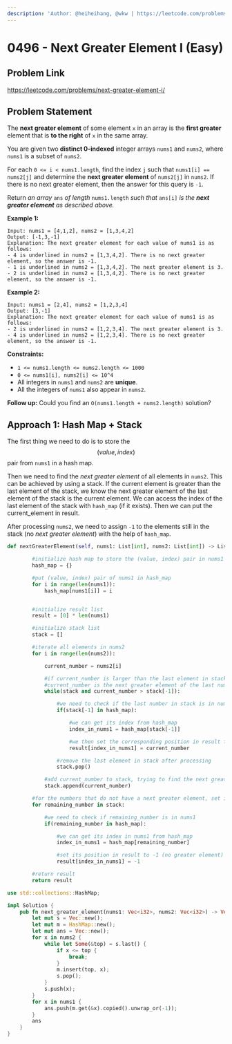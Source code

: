 ```yaml
---
description: 'Author: @heiheihang, @wkw | https://leetcode.com/problems/next-greater-element-i/'
---
```


# 0496 - Next Greater Element I (Easy)

## Problem Link

https://leetcode.com/problems/next-greater-element-i/

## Problem Statement

The **next greater element** of some element `x` in an array is the **first greater** element that is **to the right** of `x` in the same array.

You are given two **distinct 0-indexed** integer arrays `nums1` and `nums2`, where `nums1` is a subset of `nums2`.

For each `0 <= i < nums1.length`, find the index `j` such that `nums1[i] == nums2[j]` and determine the **next greater element** of `nums2[j]` in `nums2`. If there is no next greater element, then the answer for this query is `-1`.

Return _an array_ `ans` _of length_ `nums1.length` _such that_ `ans[i]` _is the **next greater element** as described above._

**Example 1:**

```
Input: nums1 = [4,1,2], nums2 = [1,3,4,2]
Output: [-1,3,-1]
Explanation: The next greater element for each value of nums1 is as follows:
- 4 is underlined in nums2 = [1,3,4,2]. There is no next greater element, so the answer is -1.
- 1 is underlined in nums2 = [1,3,4,2]. The next greater element is 3.
- 2 is underlined in nums2 = [1,3,4,2]. There is no next greater element, so the answer is -1.
```

**Example 2:**

```
Input: nums1 = [2,4], nums2 = [1,2,3,4]
Output: [3,-1]
Explanation: The next greater element for each value of nums1 is as follows:
- 2 is underlined in nums2 = [1,2,3,4]. The next greater element is 3.
- 4 is underlined in nums2 = [1,2,3,4]. There is no next greater element, so the answer is -1.
```

**Constraints:**

- `1 <= nums1.length <= nums2.length <= 1000`
- `0 <= nums1[i], nums2[i] <= 10^4`
- All integers in `nums1` and `nums2` are **unique**.
- All the integers of `nums1` also appear in `nums2`.

**Follow up:** Could you find an `O(nums1.length + nums2.length)` solution?

## Approach 1: Hash Map + Stack

The first thing we need to do is to store the $$(value, index)$$ pair from `nums1` in a hash map.

Then we need to find the _next greater element_ of all elements in `nums2`. This can be achieved by using a stack. If the current element is greater than the last element of the stack, we know the next greater element of the last element of the stack is the current element. We can access the index of the last element of the stack with `hash_map` (if it exists). Then we can put the current_element in result.

After processing `nums2`, we need to assign `-1` to the elements still in the stack (no _next greater element_) with the help of `hash_map`.

<Tabs>
<TabItem value="py" label="Python">
<SolutionAuthor name="@heiheihang"/>

```python
def nextGreaterElement(self, nums1: List[int], nums2: List[int]) -> List[int]:

        #initialize hash map to store the (value, index) pair in nums1
        hash_map = {}

        #put (value, index) pair of nums1 in hash_map
        for i in range(len(nums1)):
            hash_map[nums1[i]] = i


        #initialize result list
        result = [0] * len(nums1)

        #initialize stack list
        stack = []

        #iterate all elements in nums2
        for i in range(len(nums2)):

            current_number = nums2[i]

            #if current_number is larger than the last element in stack
            #current_number is the next greater element of the last number in stack
            while(stack and current_number > stack[-1]):

                #we need to check if the last number in stack is in nums1
                if(stack[-1] in hash_map):

                    #we can get its index from hash_map
                    index_in_nums1 = hash_map[stack[-1]]

                    #we then set the corresponding position in result to current_number
                    result[index_in_nums1] = current_number

                #remove the last element in stack after processing
                stack.pop()

            #add current_number to stack, trying to find the next greater element
            stack.append(current_number)

        #for the numbers that do not have a next greater element, set it to -1
        for remaining_number in stack:

            #we need to check if remaining_number is in nums1
            if(remaining_number in hash_map):

                #we can get its index in nums1 from hash_map
                index_in_nums1 = hash_map[remaining_number]

                #set its position in result to -1 (no greater element)
                result[index_in_nums1] = -1

        #return result
        return result
```

</TabItem>

<TabItem value="rs" label="Rust">
<SolutionAuthor name="@wkw"/>

```rs
use std::collections::HashMap;

impl Solution {
    pub fn next_greater_element(nums1: Vec<i32>, nums2: Vec<i32>) -> Vec<i32> {
        let mut s = Vec::new();
        let mut m = HashMap::new();
        let mut ans = Vec::new();
        for x in nums2 {
            while let Some(&top) = s.last() {
                if x <= top {
                    break;
                }
                m.insert(top, x);
                s.pop();
            }
            s.push(x);
        }
        for x in nums1 {
            ans.push(m.get(&x).copied().unwrap_or(-1));
        }
        ans
    }
}
```

</TabItem>

</Tabs>
